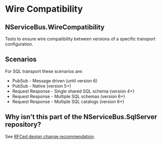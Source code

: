 # Wire Compatibility

## NServiceBus.WireCompatibility

Tests to ensure wire compatibility between versions of a specific transport configuration.

## Scenarios

For SQL transport these scenarios are:

- PubSub - Message driven (until version 6)
- PubSub - Native (version 5+)
- Request Response - Single shared SQL schema (version 4+)
- Request Response - Multiple SQL schemas (version 6+)
- Request Response - Multiple SQL catalogs (version 6+)

## Why isn't this part of the NServiceBus.SqlServer repository?

See [RFCed design change recommendation](https://github.com/Particular/PlatformInternals/pull/379).
